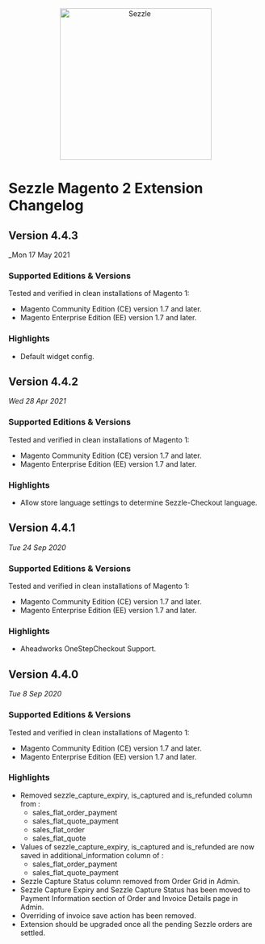 <div align="center">
    <a href="https://sezzle.com">
        <img src="https://media.sezzle.com/branding/2.0/Sezzle_Logo_FullColor.svg" width="300px" alt="Sezzle" />
    </a>
</div>

# Sezzle Magento 2 Extension Changelog

## Version 4.4.3
_Mon 17 May 2021

### Supported Editions & Versions

Tested and verified in clean installations of Magento 1:

- Magento Community Edition (CE) version 1.7 and later.
- Magento Enterprise Edition (EE) version 1.7 and later.

### Highlights

- Default widget config.

## Version 4.4.2

_Wed 28 Apr 2021_

### Supported Editions & Versions

Tested and verified in clean installations of Magento 1:

- Magento Community Edition (CE) version 1.7 and later.
- Magento Enterprise Edition (EE) version 1.7 and later.

### Highlights

- Allow store language settings to determine Sezzle-Checkout language.

## Version 4.4.1

_Tue 24 Sep 2020_

### Supported Editions & Versions

Tested and verified in clean installations of Magento 1:

- Magento Community Edition (CE) version 1.7 and later.
- Magento Enterprise Edition (EE) version 1.7 and later.

### Highlights

- Aheadworks OneStepCheckout Support.

## Version 4.4.0

_Tue 8 Sep 2020_

### Supported Editions & Versions

Tested and verified in clean installations of Magento 1:

- Magento Community Edition (CE) version 1.7 and later.
- Magento Enterprise Edition (EE) version 1.7 and later.

### Highlights

- Removed sezzle_capture_expiry, is_captured and is_refunded column from :
    - sales_flat_order_payment
    - sales_flat_quote_payment
    - sales_flat_order
    - sales_flat_quote
- Values of sezzle_capture_expiry, is_captured and is_refunded are now saved in additional_information column of :
    - sales_flat_order_payment
    - sales_flat_quote_payment
- Sezzle Capture Status column removed from Order Grid in Admin.
- Sezzle Capture Expiry and Sezzle Capture Status has been moved to Payment Information section of Order and Invoice Details page in Admin.
- Overriding of invoice save action has been removed.
- Extension should be upgraded once all the pending Sezzle orders are settled.
